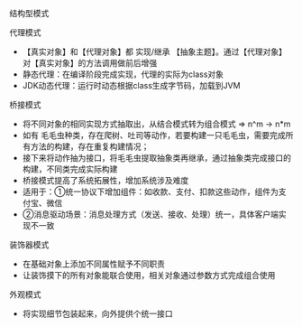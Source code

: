 结构型模式

代理模式
- 【真实对象】和【代理对象】都 实现/继承 【抽象主题】。通过【代理对象】对【真实对象】的方法调用做前后增强
- 静态代理：在编译阶段完成实现，代理的实际为class对象
- JDK动态代理：运行时动态根据class生成字节码，加载到JVM


桥接模式
- 将不同对象的相同实现方式抽取出，从结合模式转为组合模式 => n^m -> n*m
- 如有 毛毛虫种类，存在爬树、吐司等动作，若要构建一只毛毛虫，需要完成所有方法的构建，存在重复构建情况；
- 接下来将动作抽为接口，将毛毛虫提取抽象类再继承，通过抽象类完成接口的构建，不同类完成实际构建
- 桥接模式提高了系统拓展性，增加系统涉及难度
- 适用于：①统一协议下增加组件：如收款、支付、扣款这些动作，组件为支付宝、微信
- ②消息驱动场景：消息处理方式（发送、接收、处理）统一，具体客户端实现不一致


装饰器模式
- 在基础对象上添加不同属性赋予不同职责
- 让装饰摸下的所有对象能联合使用，相关对象通过参数方式完成组合使用

外观模式
- 将实现细节包装起来，向外提供个统一接口

